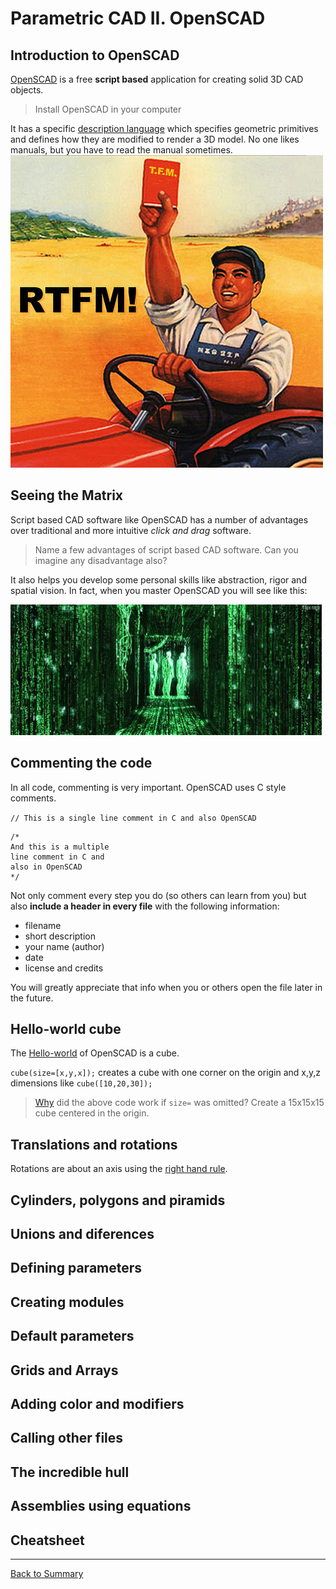 # Parametric CAD II. OpenSCAD

## Introduction to OpenSCAD
[OpenSCAD](http://www.openscad.org/) is a free **script based** application for creating solid 3D CAD objects.
> Install OpenSCAD in your computer

It has a specific [description language](https://en.wikibooks.org/wiki/OpenSCAD_User_Manual/The_OpenSCAD_Language) which specifies geometric primitives and defines how they are modified to render a 3D model. No one likes manuals, but you have to read the manual sometimes.  
![](img/openscad/rtfm.jpg)

## Seeing the Matrix
Script based CAD software like OpenSCAD has a number of advantages over traditional and more intuitive *click and drag* software.

> Name a few advantages of script based CAD software. Can you imagine any disadvantage also?

It also helps you develop some personal skills like abstraction, rigor and spatial vision. In fact, when you master OpenSCAD you will see like this:

![](./img/openscad/matrix.gif)

## Commenting the code
In all code, commenting is very important. OpenSCAD uses C style comments.

`// This is a single line comment in C and also OpenSCAD`

```
/*
And this is a multiple
line comment in C and
also in OpenSCAD
*/
```

Not only comment every step you do (so others can learn from you) but also **include a header in every file** with the following information:

* filename
* short description
* your name (author)
* date
* license and credits

You will greatly appreciate that info when you or others open the file later in the future.

## Hello-world cube
The [Hello-world](https://en.wikipedia.org/wiki/%22Hello,_World!%22_program) of OpenSCAD is a cube.

`cube(size=[x,y,x]);` creates a cube with one corner on the origin and x,y,z dimensions like `cube([10,20,30]);`

> [Why](https://en.wikibooks.org/wiki/OpenSCAD_User_Manual/The_OpenSCAD_Language#cube) did the above code work if `size=` was omitted? Create a 15x15x15 cube centered in the origin.

## Translations and rotations

Rotations are about an axis using the [right hand rule](https://en.wikipedia.org/wiki/Right-hand_rule).

## Cylinders, polygons and piramids
## Unions and diferences
## Defining parameters
## Creating modules
## Default parameters
## Grids and Arrays
## Adding color and modifiers
## Calling other files
## The incredible hull
## Assemblies using equations
## Cheatsheet
---
[Back to Summary](../summary.md)
